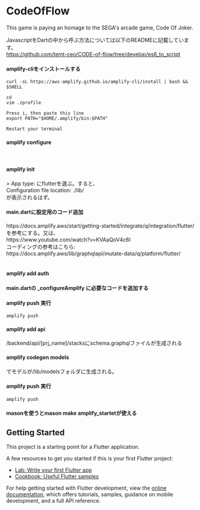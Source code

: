 # CodeOfFlow

This game is paying an homage to the SEGA's arcade game, Code Of Joker.

JavascriptをDartの中から呼ぶ方法については以下のREADMEに記載しています。<br>
https://github.com/temt-ceo/CODE-of-flow/tree/develop/es6_to_script
<br>

<h4>amplify-cliをインストールする</h4>

```
curl -sL https://aws-amplify.github.io/amplify-cli/install | bash && $SHELL

cd
vim .zprofile

Press i, then paste this line
export PATH="$HOME/.amplify/bin:$PATH"

Restart your terminal
```

<h4>amplify configure</h4>
<br>
<h4>amplify init</h4>
> App type: にflutterを選ぶ。すると、<br>
Configuration file location: ./lib/<br>
が表示されるはず。<br>

<h4>main.dartに設定用のコード追加</h4>
https://docs.amplify.aws/start/getting-started/integrate/q/integration/flutter/<br>
を参考にする。又は、<br>
https://www.youtube.com/watch?v=KVAaQoV4c6I
<br>
コーディングの参考はこちら: https://docs.amplify.aws/lib/graphqlapi/mutate-data/q/platform/flutter/<br>
<br>
<h4>amplify add auth</h4>
<h4>main.dartの _configureAmplify に必要なコードを追加する</h4>
<h4>amplify push 実行</h4>

```
amplify push
```

<h4>amplify add api</h4>
/backend/api/[prj_name]/stacksにschema.graphqlファイルが生成される

<h4>amplify codegen models</h4>
でモデルが/lib/modelsフォルダに生成される。

<h4>amplify push 実行</h4>

```
amplify push
```

<h4>masonを使うとmason make amplify_startetが使える</h4>

## Getting Started

This project is a starting point for a Flutter application.

A few resources to get you started if this is your first Flutter project:

- [Lab: Write your first Flutter app](https://docs.flutter.dev/get-started/codelab)
- [Cookbook: Useful Flutter samples](https://docs.flutter.dev/cookbook)

For help getting started with Flutter development, view the
[online documentation](https://docs.flutter.dev/), which offers tutorials,
samples, guidance on mobile development, and a full API reference.
